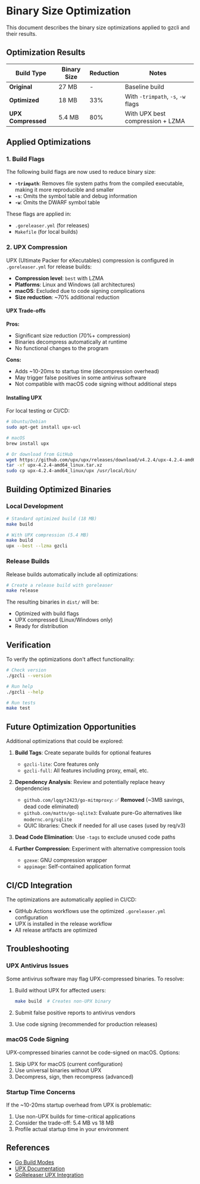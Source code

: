 # Binary Size Optimization

This document describes the binary size optimizations applied to gzcli and their results.

## Optimization Results

| Build Type | Binary Size | Reduction | Notes |
|-----------|-------------|-----------|-------|
| **Original** | 27 MB | - | Baseline build |
| **Optimized** | 18 MB | 33% | With `-trimpath`, `-s`, `-w` flags |
| **UPX Compressed** | 5.4 MB | 80% | With UPX best compression + LZMA |

## Applied Optimizations

### 1. Build Flags

The following build flags are now used to reduce binary size:

- **`-trimpath`**: Removes file system paths from the compiled executable, making it more reproducible and smaller
- **`-s`**: Omits the symbol table and debug information
- **`-w`**: Omits the DWARF symbol table

These flags are applied in:
- `.goreleaser.yml` (for releases)
- `Makefile` (for local builds)

### 2. UPX Compression

UPX (Ultimate Packer for eXecutables) compression is configured in `.goreleaser.yml` for release builds:

- **Compression level**: `best` with LZMA
- **Platforms**: Linux and Windows (all architectures)
- **macOS**: Excluded due to code signing complications
- **Size reduction**: ~70% additional reduction

#### UPX Trade-offs

**Pros:**
- Significant size reduction (70%+ compression)
- Binaries decompress automatically at runtime
- No functional changes to the program

**Cons:**
- Adds ~10-20ms to startup time (decompression overhead)
- May trigger false positives in some antivirus software
- Not compatible with macOS code signing without additional steps

#### Installing UPX

For local testing or CI/CD:

```bash
# Ubuntu/Debian
sudo apt-get install upx-ucl

# macOS
brew install upx

# Or download from GitHub
wget https://github.com/upx/upx/releases/download/v4.2.4/upx-4.2.4-amd64_linux.tar.xz
tar -xf upx-4.2.4-amd64_linux.tar.xz
sudo cp upx-4.2.4-amd64_linux/upx /usr/local/bin/
```

## Building Optimized Binaries

### Local Development

```bash
# Standard optimized build (18 MB)
make build

# With UPX compression (5.4 MB)
make build
upx --best --lzma gzcli
```

### Release Builds

Release builds automatically include all optimizations:

```bash
# Create a release build with goreleaser
make release
```

The resulting binaries in `dist/` will be:
- Optimized with build flags
- UPX compressed (Linux/Windows only)
- Ready for distribution

## Verification

To verify the optimizations don't affect functionality:

```bash
# Check version
./gzcli --version

# Run help
./gzcli --help

# Run tests
make test
```

## Future Optimization Opportunities

Additional optimizations that could be explored:

1. **Build Tags**: Create separate builds for optional features
   - `gzcli-lite`: Core features only
   - `gzcli-full`: All features including proxy, email, etc.

2. **Dependency Analysis**: Review and potentially replace heavy dependencies
   - `github.com/lqqyt2423/go-mitmproxy`: ✅ **Removed** (~3MB savings, dead code eliminated)
   - `github.com/mattn/go-sqlite3`: Evaluate pure-Go alternatives like `modernc.org/sqlite`
   - QUIC libraries: Check if needed for all use cases (used by req/v3)

3. **Dead Code Elimination**: Use `-tags` to exclude unused code paths

4. **Further Compression**: Experiment with alternative compression tools
   - `gzexe`: GNU compression wrapper
   - `appimage`: Self-contained application format

## CI/CD Integration

The optimizations are automatically applied in CI/CD:

- GitHub Actions workflows use the optimized `.goreleaser.yml` configuration
- UPX is installed in the release workflow
- All release artifacts are optimized

## Troubleshooting

### UPX Antivirus Issues

Some antivirus software may flag UPX-compressed binaries. To resolve:

1. Build without UPX for affected users:
   ```bash
   make build  # Creates non-UPX binary
   ```

2. Submit false positive reports to antivirus vendors

3. Use code signing (recommended for production releases)

### macOS Code Signing

UPX-compressed binaries cannot be code-signed on macOS. Options:

1. Skip UPX for macOS (current configuration)
2. Use universal binaries without UPX
3. Decompress, sign, then recompress (advanced)

### Startup Time Concerns

If the ~10-20ms startup overhead from UPX is problematic:

1. Use non-UPX builds for time-critical applications
2. Consider the trade-off: 5.4 MB vs 18 MB
3. Profile actual startup time in your environment

## References

- [Go Build Modes](https://pkg.go.dev/cmd/go)
- [UPX Documentation](https://upx.github.io/)
- [GoReleaser UPX Integration](https://goreleaser.com/customization/upx/)
